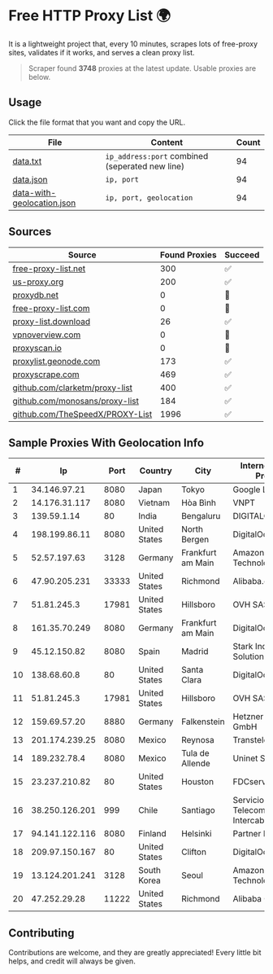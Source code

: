 
# Free HTTP Proxy List 🌍

It is a lightweight project that, every 10 minutes, scrapes lots of free-proxy sites, validates if it works, and serves a clean proxy list.


> Scraper found **3748** proxies at the latest update. Usable proxies are below.

## Usage

Click the file format that you want and copy the URL.


|File|Content|Count|
|----|-------|-----|
|[data.txt](https://raw.githubusercontent.com/themiralay/Proxy-List-World/master/data.txt)|`ip_address:port` combined (seperated new line)|94|
|[data.json](https://raw.githubusercontent.com/themiralay/Proxy-List-World/master/data.json)|`ip, port`|94|
|[data-with-geolocation.json](https://raw.githubusercontent.com/themiralay/Proxy-List-World/master/data-with-geolocation.json)|`ip, port, geolocation`|94|

## Sources

|Source|Found Proxies|Succeed|
|------|-------------|-------|
|[free-proxy-list.net](https://free-proxy-list.net)|300|✅|
|[us-proxy.org](https://www.us-proxy.org)|200|✅|
|[proxydb.net](http://proxydb.net)|0|🚫|
|[free-proxy-list.com](https://free-proxy-list.com/?page=&port=&type%5B%5D=http&type%5B%5D=https&up_time=0&search=Search)|0|🚫|
|[proxy-list.download](https://www.proxy-list.download/HTTP)|26|✅|
|[vpnoverview.com](https://vpnoverview.com/privacy/anonymous-browsing/free-proxy-servers)|0|🚫|
|[proxyscan.io](https://www.proxyscan.io)|0|🚫|
|[proxylist.geonode.com](https://proxylist.geonode.com/api/proxy-list?limit=300&page=1&sort_by=lastChecked&sort_type=desc&protocols=http,https)|173|✅|
|[proxyscrape.com](https://api.proxyscrape.com/v2/?request=displayproxies&protocol=http&timeout=10000&country=all&ssl=all&anonymity=all)|469|✅|
|[github.com/clarketm/proxy-list](https://raw.githubusercontent.com/clarketm/proxy-list/master/proxy-list-raw.txt)|400|✅|
|[github.com/monosans/proxy-list](https://raw.githubusercontent.com/monosans/proxy-list/main/proxies/http.txt)|184|✅|
|[github.com/TheSpeedX/PROXY-List](https://raw.githubusercontent.com/TheSpeedX/PROXY-List/master/http.txt)|1996|✅|


## Sample Proxies With Geolocation Info

|#|Ip|Port|Country|City|Internet Service Provider|
|-|--|----|-------|----|-------------------------|
|1|34.146.97.21|8080|Japan|Tokyo|Google LLC|
|2|14.176.31.117|8080|Vietnam|Hòa Bình|VNPT|
|3|139.59.1.14|80|India|Bengaluru|DIGITALOCEAN|
|4|198.199.86.11|8080|United States|North Bergen|DigitalOcean, LLC|
|5|52.57.197.63|3128|Germany|Frankfurt am Main|Amazon Technologies Inc.|
|6|47.90.205.231|33333|United States|Richmond|Alibaba.com LLC|
|7|51.81.245.3|17981|United States|Hillsboro|OVH SAS|
|8|161.35.70.249|8080|Germany|Frankfurt am Main|DigitalOcean, LLC|
|9|45.12.150.82|8080|Spain|Madrid|Stark Industries Solutions LTD|
|10|138.68.60.8|80|United States|Santa Clara|DigitalOcean, LLC|
|11|51.81.245.3|17981|United States|Hillsboro|OVH SAS|
|12|159.69.57.20|8880|Germany|Falkenstein|Hetzner Online GmbH|
|13|201.174.239.25|8080|Mexico|Reynosa|Transtelco Inc|
|14|189.232.78.4|8080|Mexico|Tula de Allende|Uninet S.A. de C.V.|
|15|23.237.210.82|80|United States|Houston|FDCservers.net|
|16|38.250.126.201|999|Chile|Santiago|Servicios De Telecomunicaciones Intercable Ltda.|
|17|94.141.122.116|8080|Finland|Helsinki|Partner Hosting LTD|
|18|209.97.150.167|80|United States|Clifton|DigitalOcean, LLC|
|19|13.124.201.241|3128|South Korea|Seoul|Amazon Technologies Inc.|
|20|47.252.29.28|11222|United States|Richmond|Alibaba Cloud LLC|



## Contributing

Contributions are welcome, and they are greatly appreciated! Every
little bit helps, and credit will always be given.

